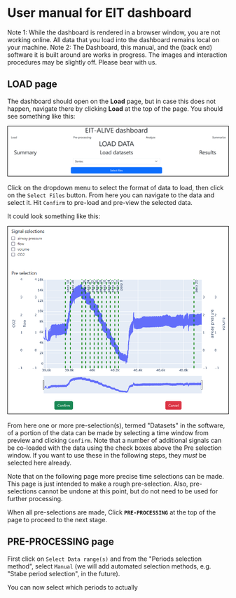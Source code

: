 # User manual for EIT dashboard

Note 1: While the dashboard is rendered in a browser window, you are not working online. All data that you load into the
dashboard remains local on your machine.
Note 2: The Dashboard, this manual, and the (back end) software it is built around are works in progress. The images and
interaction procedures may be slightly off. Please bear with us.

## LOAD page

The dashboard should open on the **Load** page, but in case this does not happen, navigate there by clicking **Load** at
the top of the page. You should see something like this:

<img src=images/load_entry_point.png width="1200px" style="border: 1px solid black">

Click on the dropdown menu to select the format of data to load, then click on the `Select Files` button. From here you
can navigate to the data and select it. Hit `Confirm` to pre-load and pre-view the selected data.

It could look something like this:

<img src=images/load_data_preview.png width="800px" style="border: 1px solid black">

From here one or more pre-selection(s), termed "Datasets" in the software, of a portion of the data can be made by
selecting a time window from preview and clicking `Confirm`. Note that a number of additional signals can be co-loaded
with the data using the check boxes above the Pre selection window. If you want to use these in the following steps,
they _must_ be selected here already.

Note that on the following page more precise time selections can be made. This page is just intended to make a rough
pre-selection. Also, pre-selections cannot be undone at this point, but do not need to be used for further processing.

When all pre-selections are made, Click **`PRE-PROCESSING`** at the top of the page to proceed to the next stage.

## PRE-PROCESSING page

First click on `Select Data range(s)` and from the "Periods selection method", select `Manual` (we will add automated
selection methods, e.g. "Stabe period selection", in the future).

You can now select which periods to actually
